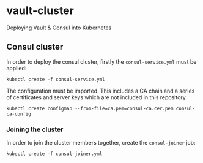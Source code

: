 # vault-cluster
Deploying Vault &amp; Consul into Kubernetes

## Consul cluster

In order to deploy the consul cluster, firstly the `consul-service.yml` must be applied:

```
kubectl create -f consul-service.yml
```

The configuration must be imported. This includes a CA chain and a series of certificates and
server keys which are not included in this repository.

```
kubectl create configmap --from-file=ca.pem=consul-ca.cer.pem consul-ca-config 
```

### Joining the cluster 

In order to join the cluster members together, create the `consul-joiner` job:

```
kubectl create -f consul-joiner.yml
```